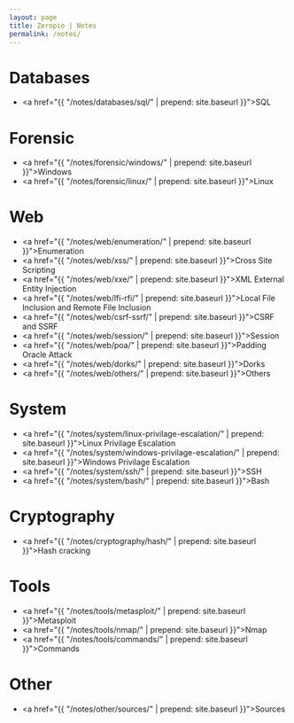 ```yaml
---
layout: page
title: Zeropio | Notes
permalink: /notes/
---
```


# Databases
- <a href="{{ "/notes/databases/sql/" | prepend: site.baseurl }}">SQL</a>

# Forensic
- <a href="{{ "/notes/forensic/windows/" | prepend: site.baseurl }}">Windows</a>
- <a href="{{ "/notes/forensic/linux/" | prepend: site.baseurl }}">Linux</a>

# Web
- <a href="{{ "/notes/web/enumeration/" | prepend: site.baseurl }}">Enumeration</a>
- <a href="{{ "/notes/web/xss/" | prepend: site.baseurl }}">Cross Site Scripting</a>
- <a href="{{ "/notes/web/xxe/" | prepend: site.baseurl }}">XML External Entity Injection</a>
- <a href="{{ "/notes/web/lfi-rfi/" | prepend: site.baseurl }}">Local File Inclusion and Remote File Inclusion</a>
- <a href="{{ "/notes/web/csrf-ssrf/" | prepend: site.baseurl }}">CSRF and SSRF</a>
- <a href="{{ "/notes/web/session/" | prepend: site.baseurl }}">Session</a>
- <a href="{{ "/notes/web/poa/" | prepend: site.baseurl }}">Padding Oracle Attack</a>
- <a href="{{ "/notes/web/dorks/" | prepend: site.baseurl }}">Dorks</a>
- <a href="{{ "/notes/web/others/" | prepend: site.baseurl }}">Others</a>

# System
- <a href="{{ "/notes/system/linux-privilage-escalation/" | prepend: site.baseurl }}">Linux Privilage Escalation</a>
- <a href="{{ "/notes/system/windows-privilage-escalation/" | prepend: site.baseurl }}">Windows Privilage Escalation</a>
- <a href="{{ "/notes/system/ssh/" | prepend: site.baseurl }}">SSH</a>
- <a href="{{ "/notes/system/bash/" | prepend: site.baseurl }}">Bash</a>

# Cryptography
- <a href="{{ "/notes/cryptography/hash/" | prepend: site.baseurl }}">Hash cracking</a>

# Tools
- <a href="{{ "/notes/tools/metasploit/" | prepend: site.baseurl }}">Metasploit</a>
- <a href="{{ "/notes/tools/nmap/" | prepend: site.baseurl }}">Nmap</a>
- <a href="{{ "/notes/tools/commands/" | prepend: site.baseurl }}">Commands</a>

# Other
- <a href="{{ "/notes/other/sources/" | prepend: site.baseurl }}">Sources</a>


